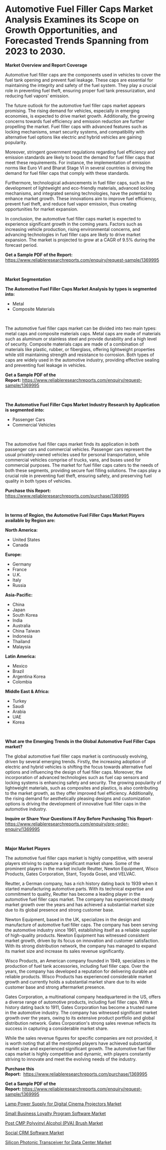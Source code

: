 <p><h1>Automotive Fuel Filler Caps Market Analysis Examines its Scope on Growth Opportunities, and Forecasted Trends Spanning from 2023 to 2030.</h1></p><p><strong>Market Overview and Report Coverage</strong></p>
<p><p>Automotive fuel filler caps are the components used in vehicles to cover the fuel tank opening and prevent fuel leakage. These caps are essential for maintaining the integrity and safety of the fuel system. They play a crucial role in preventing fuel theft, ensuring proper fuel tank pressurization, and reducing fuel vapors' emission.</p><p>The future outlook for the automotive fuel filler caps market appears promising. The rising demand for vehicles, especially in emerging economies, is expected to drive market growth. Additionally, the growing concerns towards fuel efficiency and emission reduction are further propelling the market. Fuel filler caps with advanced features such as locking mechanisms, smart security systems, and compatibility with alternative fuel options like electric and hybrid vehicles are gaining popularity.</p><p>Moreover, stringent government regulations regarding fuel efficiency and emission standards are likely to boost the demand for fuel filler caps that meet these requirements. For instance, the implementation of emission norms like Euro VI and Bharat Stage VI in several countries is driving the demand for fuel filler caps that comply with these standards.</p><p>Furthermore, technological advancements in fuel filler caps, such as the development of lightweight and eco-friendly materials, advanced locking mechanisms, and integrated sensing technologies, have the potential to enhance market growth. These innovations aim to improve fuel efficiency, prevent fuel theft, and reduce fuel vapor emission, thus creating opportunities for market expansion.</p><p>In conclusion, the automotive fuel filler caps market is expected to experience significant growth in the coming years. Factors such as increasing vehicle production, rising environmental concerns, and advancing technologies in fuel filler caps are likely to drive market expansion. The market is projected to grow at a CAGR of 9.5% during the forecast period.</p></p>
<p><strong>Get a Sample PDF of the Report:</strong> <a href="https://www.reliableresearchreports.com/enquiry/request-sample/1369995">https://www.reliableresearchreports.com/enquiry/request-sample/1369995</a></p>
<p>&nbsp;</p>
<p><strong>Market Segmentation</strong></p>
<p><strong>The Automotive Fuel Filler Caps Market Analysis by types is segmented into:</strong></p>
<p><ul><li>Metal</li><li>Composite Materials</li></ul></p>
<p>&nbsp;</p>
<p><p>The automotive fuel filler caps market can be divided into two main types: metal caps and composite materials caps. Metal caps are made of materials such as aluminum or stainless steel and provide durability and a high level of security. Composite materials caps are made of a combination of materials like plastic, rubber, or fiberglass, offering lightweight properties while still maintaining strength and resistance to corrosion. Both types of caps are widely used in the automotive industry, providing effective sealing and preventing fuel leakage in vehicles.</p></p>
<p><strong>Get a Sample PDF of the Report:</strong>&nbsp;<a href="https://www.reliableresearchreports.com/enquiry/request-sample/1369995">https://www.reliableresearchreports.com/enquiry/request-sample/1369995</a></p>
<p>&nbsp;</p>
<p><strong>The Automotive Fuel Filler Caps Market Industry Research by Application is segmented into:</strong></p>
<p><ul><li>Passenger Cars</li><li>Commercial Vehicles</li></ul></p>
<p>&nbsp;</p>
<p><p>The automotive fuel filler caps market finds its application in both passenger cars and commercial vehicles. Passenger cars represent the usual privately-owned vehicles used for personal transportation, while commercial vehicles comprise of trucks, vans, and buses used for commercial purposes. The market for fuel filler caps caters to the needs of both these segments, providing secure fuel filling solutions. The caps play a crucial role in preventing fuel theft, ensuring safety, and preserving fuel quality in both types of vehicles.</p></p>
<p><strong>Purchase this Report:</strong>&nbsp; <a href="https://www.reliableresearchreports.com/purchase/1369995">https://www.reliableresearchreports.com/purchase/1369995</a></p>
<p>&nbsp;</p>
<p><strong>In terms of Region, the Automotive Fuel Filler Caps Market Players available by Region are:</strong></p>
<p>
    <p> <strong> North America: </strong>
        <ul>
            <li>United States</li>
            <li>Canada</li>
        </ul>
        </p> 
    <p> <strong> Europe: </strong>
        <ul>
            <li>Germany</li>
            <li>France</li>
            <li>U.K.</li>
            <li>Italy</li>
            <li>Russia</li>
        </ul>
        </p> 
    <p> <strong> Asia-Pacific: </strong>
        <ul>
            <li>China</li>
            <li>Japan</li>
            <li>South Korea</li>
            <li>India</li>
            <li>Australia</li>
            <li>China Taiwan</li>
            <li>Indonesia</li>
            <li>Thailand</li>
            <li>Malaysia</li>
        </ul>
        </p> 
    <p> <strong> Latin America: </strong>
        <ul>
            <li>Mexico</li>
            <li>Brazil</li>
            <li>Argentina Korea</li>
            <li>Colombia</li>
        </ul>
        </p> 
    <p> <strong> Middle East & Africa: </strong>
        <ul>
            <li>Turkey</li>
            <li>Saudi</li>
            <li>Arabia</li>
            <li>UAE</li>
            <li>Korea</li>
        </ul>
    </p>
    </p>
<p>&nbsp;</p>
<p><strong>What are the Emerging Trends in the Global Automotive Fuel Filler Caps market?</strong></p>
<p><p>The global automotive fuel filler caps market is continuously evolving, driven by several emerging trends. Firstly, the increasing adoption of electric and hybrid vehicles is shifting the focus towards alternative fuel options and influencing the design of fuel filler caps. Moreover, the incorporation of advanced technologies such as fuel cap sensors and locking systems is enhancing safety and security. The growing popularity of lightweight materials, such as composites and plastics, is also contributing to the market growth, as they offer improved fuel efficiency. Additionally, the rising demand for aesthetically pleasing designs and customization options is driving the development of innovative fuel filler caps in the automotive industry.</p></p>
<p><strong>Inquire or Share Your Questions If Any Before Purchasing This Report</strong>- <a href="https://www.reliableresearchreports.com/enquiry/pre-order-enquiry/1369995">https://www.reliableresearchreports.com/enquiry/pre-order-enquiry/1369995</a></p>
<p>&nbsp;</p>
<p><strong>Major Market Players</strong></p>
<p><p>The automotive fuel filler caps market is highly competitive, with several players striving to capture a significant market share. Some of the prominent players in the market include Reutter, Newton Equipment, Wisco Products, Gates Corporation, Stant, Toyoda Gosei, and VELVAC.</p><p>Reutter, a German company, has a rich history dating back to 1939 when it started manufacturing automotive parts. With its technical expertise and commitment to quality, Reutter has become a leading player in the automotive fuel filler caps market. The company has experienced steady market growth over the years and has achieved a substantial market size due to its global presence and strong customer base.</p><p>Newton Equipment, based in the UK, specializes in the design and manufacture of automotive fuel filler caps. The company has been serving the automotive industry since 1961, establishing itself as a reliable supplier of high-quality products. Newton Equipment has witnessed consistent market growth, driven by its focus on innovation and customer satisfaction. With its strong distribution network, the company has managed to expand its market size and increase its sales revenue significantly.</p><p>Wisco Products, an American company founded in 1949, specializes in the production of fuel tank accessories, including fuel filler caps. Over the years, the company has developed a reputation for delivering durable and reliable products. Wisco Products has experienced considerable market growth and currently holds a substantial market share due to its wide customer base and strong aftermarket presence.</p><p>Gates Corporation, a multinational company headquartered in the US, offers a diverse range of automotive products, including fuel filler caps. With a history dating back to 1911, Gates Corporation has become a trusted name in the automotive industry. The company has witnessed significant market growth over the years, owing to its extensive product portfolio and global distribution network. Gates Corporation's strong sales revenue reflects its success in capturing a considerable market share.</p><p>While the sales revenue figures for specific companies are not provided, it is worth noting that all the mentioned players have achieved substantial market size and experienced significant growth. The automotive fuel filler caps market is highly competitive and dynamic, with players constantly striving to innovate and meet the evolving needs of the industry.</p></p>
<p><strong>Purchase this Report:</strong>&nbsp;&nbsp;<a href="https://www.reliableresearchreports.com/purchase/1369995">https://www.reliableresearchreports.com/purchase/1369995</a></p>
<p></p>
<p><strong>Get a Sample PDF of the Report:</strong>&nbsp;<a href="https://www.reliableresearchreports.com/enquiry/request-sample/1369995">https://www.reliableresearchreports.com/enquiry/request-sample/1369995</a></p>
<p><p><a href="https://www.linkedin.com/pulse/lamp-power-supply-digital-cinema-projectors-market-kcy0e/">Lamp Power Supply for Digital Cinema Projectors Market</a></p><p><a href="https://medium.com/@index.mill.peace/small-business-loyalty-program-software-market-size-cagr-trends-2024-2030-debe69ebddc5">Small Business Loyalty Program Software Market</a></p><p><a href="https://www.linkedin.com/pulse/post-cmp-polyvinyl-alcohol-pva-brush-market-size-share-yboue/">Post CMP Polyvinyl Alcohol (PVA) Brush Market</a></p><p><a href="https://medium.com/@palm.quick.roof/social-crm-software-market-size-cagr-trends-2024-2030-ce761a357a43">Social CRM Software Market</a></p><p><a href="https://www.linkedin.com/pulse/silicon-photonic-transceiver-data-center-market-share-amp-jutte/">Silicon Photonic Transceiver for Data Center Market</a></p></p>